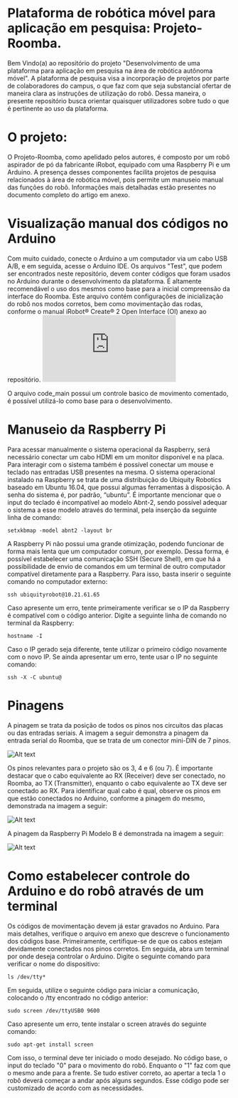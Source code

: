 # Plataforma de robótica móvel para aplicação em pesquisa: Projeto-Roomba.

Bem Vindo(a) ao repositório do projeto "Desenvolvimento de uma plataforma para aplicação em pesquisa na área de robótica autônoma móvel". A plataforma de pesquisa visa a incorporação de projetos por parte de colaboradores do campus, o que faz com que seja substancial ofertar de maneira clara as instruções de utilização do robô. Dessa maneira, o presente repositório busca orientar quaisquer utilizadores sobre tudo o que é pertinente ao uso da plataforma.

# O projeto:

O Projeto-Roomba, como apelidado pelos autores, é composto por um robô aspirador de pó da fabricante iRobot, equipado com uma Raspberry Pi e um Arduino. A presença desses componentes facilita projetos de pesquisa relacionados à área de robótica móvel, pois permite um manuseio manual das funções do robô. Informações mais detalhadas estão presentes no documento completo do artigo em anexo.

# Visualização manual dos códigos no Arduino

Com muito cuidado, conecte o Arduino a um computador via um cabo USB A/B, e em seguida, acesse o Arduino IDE. Os arquivos "Test", que podem ser encontrados neste repositório, devem conter códigos que foram usados no Arduino durante o desenvolvimento da plataforma. É altamente recomendável o uso dos mesmos como base para a inicial compreensão da interface do Roomba. Este arquivo contém configurações de inicialização do robô nos modos corretos, bem como movimentação das rodas, conforme o manual iRobot® Create® 2 Open Interface (OI) anexo ao repositório. ![Confira esse Manual para melhor compreensão dos códigos](https://github.com/RicardoSAV/Projeto-Roomba-/blob/main/create2-oi-spec.pdf)

O arquivo code_main possui um controle basico de movimento comentado, é possível utilizá-lo como base para o desenvolvimento.

# Manuseio da Raspberry Pi

Para acessar manualmente o sistema operacional da Raspberry, será necessário conectar um cabo HDMI em um monitor disponível e na placa. Para interagir com o sistema também é possível conectar um mouse e teclado nas entradas USB presentes na mesma. O sistema operacional instalado na Raspberry se trata de uma distribuição do Ubiquity Robotics baseado em Ubuntu 16.04, que possui algumas ferramentas à disposição. A senha do sistema é, por padrão, “ubuntu”. É importante mencionar que o input do teclado é incompatível ao modelo Abnt-2, sendo possível adequar o sistema a esse modelo através do terminal, pela inserção da seguinte linha de comando:

```
setxkbmap -model abnt2 -layout br
```

 A Raspberry Pi não possui uma grande otimização, podendo funcionar de forma mais lenta que um computador comum, por exemplo. Dessa forma, é possível estabelecer uma comunicação SSH (Secure Shell), em que há a possibilidade de envio de comandos em um terminal de outro computador compatível diretamente para a Raspberry. Para isso, basta inserir o seguinte comando no computador externo:
```
ssh ubiquityrobot@10.21.61.65
```

Caso apresente um erro, tente primeiramente verificar se o IP da Raspberry é compatível com o código anterior. Digite a seguinte linha de comando no terminal da Raspberry:
```
hostname -I
```
Caso o IP gerado seja diferente, tente utilizar o primeiro código novamente com o novo IP. Se ainda apresentar um erro, tente usar o IP no seguinte comando:
```
ssh -X -C ubuntu@
```

# Pinagens

A pinagem se trata da posição de todos os pinos nos circuitos das placas ou das entradas seriais. A imagem a seguir demonstra a pinagem da entrada serial do Roomba, que se trata de um conector mini-DIN de 7 pinos.

![Alt text](https://cdn.discordapp.com/attachments/747231290998390895/1179154847505854504/image.png?ex=6578c087&is=65664b87&hm=180db630c2902b602fe7cc2604503add7087202d0ba56744c35cb332dcd627c5&) 

Os pinos relevantes para o projeto são os 3, 4 e 6 (ou 7). É importante destacar que o cabo equivalente ao RX (Receiver) deve ser conectado, no Roomba, ao TX (Transmitter), enquanto o cabo equivalente ao TX deve ser conectado ao RX.
Para identificar qual cabo é qual, observe os pinos em que estão conectados no Arduino, conforme a pinagem do mesmo, demonstrada na imagem a seguir:

![Alt text](https://cdn.discordapp.com/attachments/747231290998390895/1179154962710798436/image.png?ex=6578c0a2&is=65664ba2&hm=1ed65c9448953fa77068470f671e33e293daa05db7fb9f1f063dfd28d3daa400&)


A pinagem da Raspberry Pi Modelo B é demonstrada na imagem a seguir:

![Alt text](https://cdn.discordapp.com/attachments/747231290998390895/1179155046370381834/image.png?ex=6578c0b6&is=65664bb6&hm=445088b53bd6a62f3458d9409ad57900ad4e00690695db94ab1aa1d1d97430bc&)

# Como estabelecer controle do Arduino e do robô através de um terminal

Os códigos de movimentação devem já estar gravados no Arduino. Para mais detalhes, verifique o arquivo em anexo que descreve o funcionamento dos códigos base. Primeiramente, certifique-se de que os cabos estejam devidamente conectados nos pinos corretos. Em seguida, abra um terminal por onde deseja controlar o Arduino. Digite o seguinte comando para verificar o nome do dispositivo:

```
ls /dev/tty*
```
Em seguida, utilize o seguinte código para iniciar a comunicação, colocando o /tty encontrado no código anterior:
```
sudo screen /dev/ttyUSB0 9600
```
Caso apresente um erro, tente instalar o screen através do seguinte comando:
```
sudo apt-get install screen
```
Com isso, o terminal deve ter iniciado o modo desejado. No código base, o input do teclado "0" para o movimento do robô. Enquanto o "1" faz com que o mesmo ande para a frente. Se tudo estiver correto, ao apertar a tecla 1 o robô deverá começar a andar após alguns segundos. Esse código pode ser customizado de acordo com as necessidades.

	



